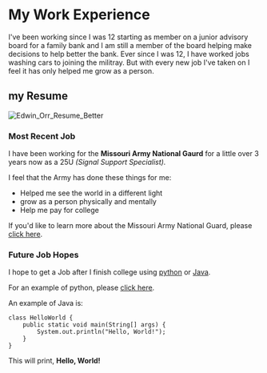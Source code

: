 # My Work Experience

I've been working since I was 12 starting as member on a junior advisory board for a family bank and I am still a member 
of the board helping make decisions to help better the bank. Ever since I was 12, I have worked jobs washing cars to joining
the militray. But with every new job I've taken on I feel it has only helped me grow as a person. 

## my Resume 

![Edwin_Orr_Resume_Better](https://user-images.githubusercontent.com/115883101/196233490-dfb1c663-6c2c-483c-b3d2-90da1459a506.jpg)

### Most Recent Job

I have been working for the **Missouri Army National Gaurd** for a little over 3 years now as a 25U *(Signal Support
Specialist).*

I feel that the Army has done these things for me:

- Helped me see the world in a different light 
- grow as a person physically and mentally 
- Help me pay for college 

If you'd like to learn more about the Missouri Army National Guard, please [click here](https://nationalguard.com/select-your-state/MO).

### Future Job Hopes 

I hope to get a Job after I finish college using [python](https://www.python.org/) or [Java](9https://www.java.com/en/).

For an example of python, please [click here](AboutMe.md).

An example of Java is:

```
class HelloWorld {
    public static void main(String[] args) {
        System.out.println("Hello, World!"); 
    }
}

```

This will print, **Hello, World!**
